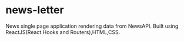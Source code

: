 # news-letter
 News single page application rendering data from NewsAPI. Built using ReactJS(React Hooks and Routers),HTML,CSS.
